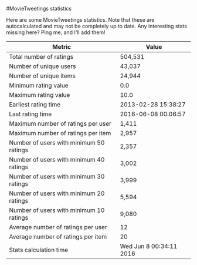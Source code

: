 #MovieTweetings statistics

Here are some MovieTweetings statistics. Note that these are autocalculated and may not be completely up to date. Any interesting stats missing here? Ping me, and I'll add them!

Metric | Value
--- | ---
Total number of ratings                 | 504,531
Number of unique users                  | 43,037
Number of unique items                  | 24,944
Minimum rating value                    | 0.0
Maximum rating value                    | 10.0
Earliest rating time                    | 2013-02-28 15:38:27
Last rating time                        | 2016-06-08 00:06:57
Maximum number of ratings per user      | 1,411
Maximum number of ratings per item      | 2,957
Number of users with minimum 50 ratings | 2,357
Number of users with minimum 40 ratings | 3,002
Number of users with minimum 30 ratings | 3,999
Number of users with minimum 20 ratings | 5,594
Number of users with minimum 10 ratings | 9,080
Average number of ratings per user      | 12
Average number of ratings per item      | 20
Stats calculation time                  | Wed Jun  8 00:34:11 2016


